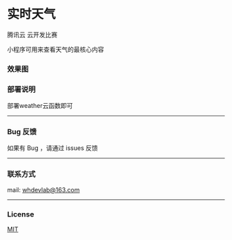 # 实时天气

腾讯云 云开发比赛

小程序可用来查看天气的最核心内容

### 效果图


### 部署说明

部署weather云函数即可

---

### Bug 反馈

如果有 Bug ，请通过 issues 反馈

---

### 联系方式

mail: whdevlab@163.com

---

### License

[MIT](http://opensource.org/licenses/MIT "")
